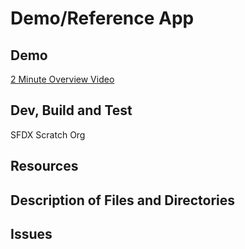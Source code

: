 # Demo/Reference App

## Demo
[2 Minute Overview Video](https://youtu.be/Xr2uPMCvorY)


## Dev, Build and Test
SFDX Scratch Org

## Resources

## Description of Files and Directories

## Issues
